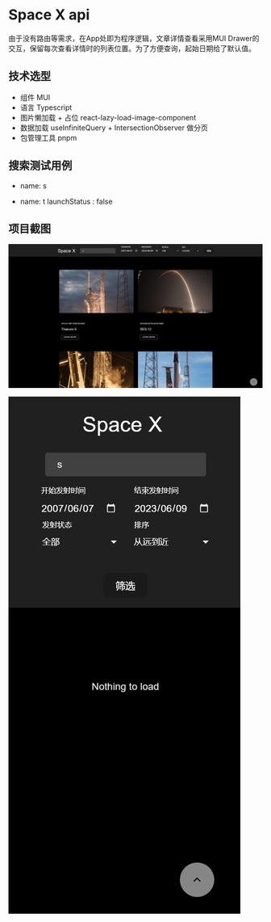 # Space X api
由于没有路由等需求，在App处即为程序逻辑，文章详情查看采用MUI Drawer的交互，保留每次查看详情时的列表位置。为了方便查询，起始日期给了默认值。

## 技术选型

* 组件 MUI
* 语言 Typescript
* 图片懒加载 + 占位 react-lazy-load-image-component
* 数据加载 useInfiniteQuery + IntersectionObserver 做分页
* 包管理工具 pnpm

## 搜索测试用例

* name: s 

* name: t  launchStatus : false 


## 项目截图

![PC](./public/pc.png)

![手机](./public/mobile.png)

